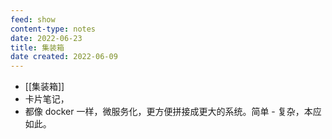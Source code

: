 ```yaml
---
feed: show
content-type: notes
date: 2022-06-23
title: 集装箱
date created: 2022-06-09
---
```

- [[集装箱]]
- 卡片笔记，
- 都像 docker 一样，微服务化，更方便拼接成更大的系统。简单 - 复杂，本应如此。
